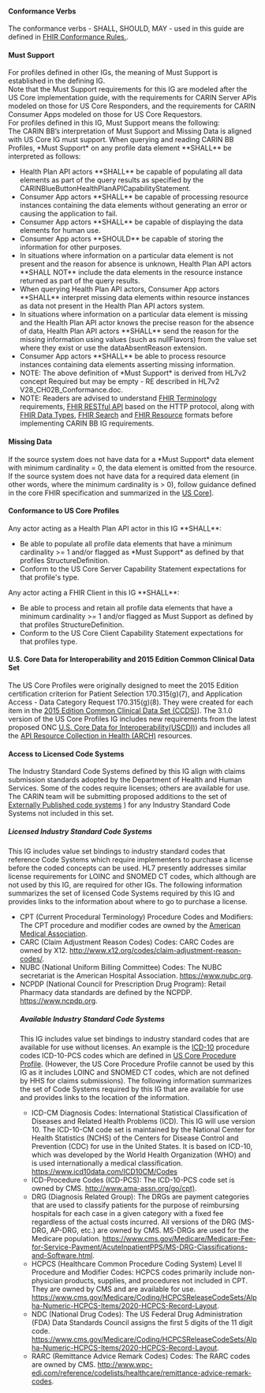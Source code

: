 <h4 id="conformance-verbs"> Conformance Verbs</h4>
The conformance verbs - SHALL, SHOULD, MAY - used in this guide are defined in <a href="http:/hl7.org/fhir/R4/conformance-rules.html">FHIR Conformance Rules.</a>.

<h4 id="must-support">Must Support</h4>
For profiles defined in other IGs, the meaning of Must Support is established in the defining IG. 
<br>
Note that the Must Support requirements for this IG are modeled after the US Core implementation guide, with the requirements for CARIN Server APIs modeled on those for US Core Responders, and the requirements for CARIN Consumer Apps modeled on those for US Core Requestors.
<br>
For profiles defined in this IG, Must Support means the following:
<br>
The CARIN BB’s interpretation of Must Support and Missing Data is aligned with US Core IG must support.  When querying and reading CARIN BB Profiles, *Must Support* on any profile data element **SHALL** be interpreted as follows:
<br>
<ul>
<li>Health Plan API actors **SHALL** be capable of populating all data elements as part of the query results as specified by the CARINBlueButtonHealthPlanAPICapabilityStatement.</li>
<li>Consumer App actors **SHALL** be capable of processing resource instances containing the data elements without generating an error or causing the application to fail. </li>
<li>Consumer App actors **SHALL** be capable of displaying the data elements for human use.</li>
<li>Consumer App actors **SHOULD** be capable of storing the information for other purposes.</li>
<li>In situations where information on a particular data element is not present and the reason for absence is unknown, Health Plan API actors **SHALL NOT** include the data elements in the resource instance returned as part of the query results.</li>
<li>When querying Health Plan API actors, Consumer App actors **SHALL** interpret missing data elements within resource instances as data not present in the Health Plan API actors system.</li>
<li>In situations where information on a particular data element is missing and the Health Plan API actor knows the precise reason for the absence of data, Health Plan API actors **SHALL** send the reason for the missing information using values (such as nullFlavors) from the value set where they exist or use the dataAbsentReason extension.</li>
<li>Consumer App actors **SHALL** be able to process resource instances containing data elements asserting missing information.</li>
<li>NOTE: The above definition of *Must Support* is derived from HL7v2 concept Required but may be empty - RE described in HL7v2 V28_CH02B_Conformance.doc.</li>
<li>NOTE: Readers are advised to understand <a href="http://hl7.org/fhir/R4/terminologies.html">FHIR Terminology</a> requirements, <a href="http://hl7.org/fhir/R4/http.html">FHIR RESTful API</a>  based on the HTTP protocol, along with <a href="http://hl7.org/fhir/R4/datatypes.html">FHIR Data Types</a>, <a href="http://hl7.org/fhir/R4/search.html">FHIR Search</a> 
and <a href="http://hl7.org/fhir/R4/resource.html">FHIR Resource</a> formats before implementing CARIN BB IG requirements.</li>
</ul>

<h4 id="missing-data">Missing Data</h4>
If the source system does not have data for a *Must Support* data element with minimum cardinality = 0, the data element is omitted from the resource. If the source system does not have data for a required data element (in other words, where the minimum cardinality is > 0), follow guidance defined in the core FHIR specification and summarized in the <a href="http://hl7.org/fhir/us/core/general-guidance.html#missing-data">US Core</a>].

<h4 id="conformance-to-us-core-profiles">Conformance to US Core Profiles</h4>
Any actor acting as a Health Plan API actor in this IG **SHALL**:
<ul>
<li>Be able to populate all profile data elements that have a minimum cardinality >= 1 and/or flagged as *Must Support* as defined by that profiles StructureDefinition.</li>
<li>Conform to the US Core Server Capability Statement expectations for that profile's type.</li>
</ul>
Any actor acting a FHIR Client in this IG **SHALL**:
<ul>
<li>Be able to process and retain all profile data elements that have a minimum cardinality >= 1 and/or flagged as Must Support as defined by that profiles StructureDefinition.</li>
<li>Conform to the US Core Client Capability Statement expectations for that profiles type.</li>
</ul>
<h4 id="common-clinical-data-set">U.S. Core Data for Interoperability and 2015 Edition Common Clinical Data Set</h4>
The US Core Profiles were originally designed to meet the 2015 Edition certification criterion for Patient Selection 170.315(g)(7), and Application Access - Data Category Request 170.315(g)(8). They were created for each item in the <a href="https://www.healthit.gov/sites/default/files/ccds_reference_document_v1_1.pdf">2015 Edition Common Clinical Data Set (CCDS)</a>]. The 3.1.0 version of the US Core Profiles IG includes new requirements from the latest proposed ONC  <a href="https://www.healthit.gov/topic/laws-regulation-and-policy/notice-proposed-rulemaking-improve-interoperability-health">U.S. Core Data for Interoperability(USCDI)</a>) and includes all the <a href="https://www.healthit.gov/isa/api-resource-collection-health-arch">API Resource Collection in Health (ARCH)</a> resources.

<h4 id="code-systems">Access to Licensed Code Systems</h4>
The Industry Standard Code Systems defined by this IG align with claims submission standards adopted by the Department of Health and Human  Services.  Some of the codes require licenses; others are available for use.  The CARIN team will be submitting proposed additions to the set of <a href="https://www.hl7.org/fhir/terminologies-systems.html">Externally Published code systems</a> ) for any Industry Standard Code Systems not included in this set.

<h5 id="licensed"> Licensed Industry Standard Code Systems</h5>
This IG includes value set bindings to industry standard codes that reference Code Systems which require implementers to purchase a license before the coded concepts can be used.   HL7 presently addresses similar license requirements for LOINC and SNOMED CT codes, which although are not used by this IG, are required for other IGs.  The following information summarizes the set of licensed Code Systems required by this IG and provides links to the information about where to go to purchase a license.
<ul>
<li>CPT (Current Procedural Terminology) Procedure Codes and Modifiers:  
The CPT procedure and modifier codes are owned by the 
<a href =http://www.ama-assn.org/go/cpt](http://www.ama-assn.org/go/cpt)>American Medical Association</a>. </li>
<li>CARC (Claim Adjustment Reason Codes) Codes:  CARC Codes are owned by X12.  
<a href="http://www.x12.org/codes/claim-adjustment-reason-codes/">http://www.x12.org/codes/claim-adjustment-reason-codes/</a>.</li>
<li>NUBC (National Uniform Billing Committee) Codes:  
The NUBC secretariat is the American Hospital Association.  <a href="https://www.nubc.org">https://www.nubc.org</a>. </li>
<li>NCPDP (National Council for Prescription Drug Program):  Retail Pharmacy data standards are defined by the NCPDP.  
<a href="https://www.ncpdp.org">https://www.ncpdp.org</a>.</li>
</eul>
<h5 id="available">Available Industry Standard Code Systems</h5>
This IG includes value set bindings to industry standard codes that are available for use without licenses.  An example is the <a href="http://www.icd10data.com/icd10pcs">ICD-10</a> procedure codes ICD-10-PCS codes which are defined in <a href="http://hl7.org/fhir/us/core/StructureDefinition/us-core-procedure">US Core Procedure Profile</a>.  (However, the US Core Procedure Profile cannot be used by this IG as it includes LOINC and SNOMED CT codes, which are not defined by HHS for claims submissions).  The following information summarizes the set of Code Systems required by this IG that are available for use and provides links to the location of the information.
<ul>
<li>ICD-CM Diagnosis Codes: International Statistical Classification of Diseases and Related Health Problems (ICD).  
This IG will use version 10.  The ICD-10-CM code set is maintained by the National Center for Health Statistics (NCHS) 
of the Centers for Disease Control and Prevention (CDC) for use in the United States. It is based on ICD-10, 
which was developed by the World Health Organization (WHO) and is used internationally a medical 
classification.  <a href="https://www.icd10data.com/ICD10CM/Codes">https://www.icd10data.com/ICD10CM/Codes</a></li>
<li>ICD-Procedure Codes (ICD-PCS):  The ICD-10-PCS code set is owned by CMS.   
<a href="http://www.ama-assn.org/go/cpt">http://www.ama-assn.org/go/cpt)</a>.</li>
<li>DRG (Diagnosis Related Group):  The DRGs are payment categories that are used to classify patients for the purpose of 
reimbursing hospitals for each case in a given category with a fixed fee regardless of the actual costs incurred.   
All versions of the DRG (MS-DRG, AP-DRG, etc.) are owned by CMS.  MS-DRGs are used for the Medicare population.  
<a href="https://www.cms.gov/Medicare/Medicare-Fee-for-Service-Payment/AcuteInpatientPPS/MS-DRG-Classifications-and-Software.html">
https://www.cms.gov/Medicare/Medicare-Fee-for-Service-Payment/AcuteInpatientPPS/MS-DRG-Classifications-and-Software.html</a>.
</li>
<li>HCPCS (Healthcare Common Procedure Coding System) Level II Procedure and Modifier Codes:  
HCPCS codes primarily include non-physician products, supplies, and procedures not included in CPT.  
They are owned by CMS and are available for use.  <a href="https://www.cms.gov/Medicare/Coding/HCPCSReleaseCodeSets/Alpha-Numeric-HCPCS-Items/2020-HCPCS-Record-Layout">https://www.cms.gov/Medicare/Coding/HCPCSReleaseCodeSets/Alpha-Numeric-HCPCS-Items/2020-HCPCS-Record-Layout</a>.
</li>
<li>NDC (National Drug Codes):  The US Federal Drug Administration (FDA) Data Standards Council 
assigns the first 5 digits of the 11 digit code.  <a href="http://hl7.org/fhir/sid/ndc.html">https://www.cms.gov/Medicare/Coding/HCPCSReleaseCodeSets/Alpha-Numeric-HCPCS-Items/2020-HCPCS-Record-Layout</a>.
</li>
<li>RARC (Remittance Advice Remark Codes) Codes:  The RARC codes are owned by CMS.  
<a href="http://www.wpc-edi.com/reference/codelists/healthcare/remittance-advice-remark-codes">
http://www.wpc-edi.com/reference/codelists/healthcare/remittance-advice-remark-codes</a>.</li>
</ul>
